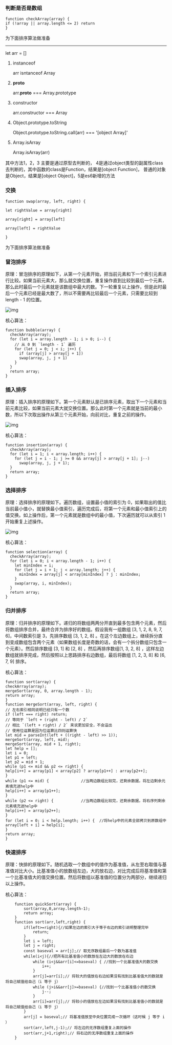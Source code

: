 ### 判断是否是数组

```
function checkArray(array) {
if (!array || array.length <= 2) return
}
```

为下面排序算法做准备

-----------------------------------------------------------------------------------------------------------------------------------------------------------

let arr = []

1.  instanceof 

    arr isntanceof Array

2. __proto__

    arr.__proto__  === Array.prototype

3. constructor

    arr.constructor === Array

4. Object.prototype.toString

   Object.prototype.toString.call(arr) === '[object Array]'

5. Array.isArray

    Array.isArray(arr)

其中方法1，2，3 主要是通过原型去判断的， 4是通过object类型的副属性class去判断的，其中函数的class是Function，结果是[object Function]， 普通的对象是Object，结果是[object Object]，5是es6新增的方法

### 交换

```
function swap(array, left, right) {

let rightValue = array[right]

array[right] = array[left]

array[left] = rightValue

}
```

为下面排序算法做准备

### 冒泡排序

原理：冒泡排序的原理如下，从第一个元素开始，把当前元素和下一个索引元素进行比较。如果当前元素大，那么就交换位置，重复操作直到比较到最后一个元素，那么此时最后一个元素就是该数组中最大的数。下一轮重复以上操作，但是此时最后一个元素已经是最大数了，所以不需要再比较最后一个元素，只需要比较到 length - 1 的位置。

![img](https://img2018.cnblogs.com/blog/1442050/201811/1442050-20181104104958208-604187242.png)

核心算法：

```
function bubble(array) {
  checkArray(array);
  for (let i = array.length - 1; i > 0; i--) {
    // 从 0 到 `length - 1` 遍历
    for (let j = 0; j < i; j++) {
      if (array[j] > array[j + 1]) 
      swap(array, j, j + 1)
    }
  }
  return array;
}
```

### 插入排序

原理：插入排序的原理如下。第一个元素默认是已排序元素，取出下一个元素和当前元素比较，如果当前元素大就交换位置。那么此时第一个元素就是当前的最小数，所以下次取出操作从第三个元素开始，向前对比，重复之前的操作。

![img](https://img2018.cnblogs.com/blog/1442050/201811/1442050-20181104183939671-140437313.png)

核心算法：

```
function insertion(array) {
  checkArray(array);
  for (let i = 1; i < array.length; i++) {
    for (let j = i - 1; j >= 0 && array[j] > array[j + 1]; j--)
      swap(array, j, j + 1);
  }
  return array;
}
```

### 选择排序

原理：选择排序的原理如下。遍历数组，设置最小值的索引为 0，如果取出的值比当前最小值小，就替换最小值索引，遍历完成后，将第一个元素和最小值索引上的值交换。如上操作后，第一个元素就是数组中的最小值，下次遍历就可以从索引 1 开始重复上述操作。

![img](https://img2018.cnblogs.com/blog/1442050/201811/1442050-20181104184908716-839445474.png)

核心算法：

```
function selection(array) {
  checkArray(array);
  for (let i = 0; i < array.length - 1; i++) {
    let minIndex = i;
    for (let j = i + 1; j < array.length; j++) {
      minIndex = array[j] < array[minIndex] ? j : minIndex;
    }
    swap(array, i, minIndex);
  }
  return array;
}
```

### 归并排序

原理：归并排序的原理如下。递归的将数组两两分开直到最多包含两个元素，然后将数组排序合并，最终合并为排序好的数组。假设我有一组数组 [3, 1, 2, 8, 9, 7, 6]，中间数索引是 3，先排序数组 [3, 1, 2, 8] 。在这个左边数组上，继续拆分直到变成数组包含两个元素（如果数组长度是奇数的话，会有一个拆分数组只包含一个元素）。然后排序数组 [3, 1] 和 [2, 8] ，然后再排序数组[1, 3, 2, 8] ，这样左边数组就排序完成，然后按照以上思路排序右边数组，最后将数组 [1, 2, 3, 8] 和 [6, 7, 9] 排序。

核心算法：

```
function sort(array) {
checkArray(array);
mergeSort(array, 0, array.length - 1);
return array;
}
function mergeSort(array, left, right) {
// 左右索引相同说明已经只有一个数
if (left === right) return;
// 等同于 `left + (right - left) / 2`
// 相比 `(left + right) / 2` 来说更加安全，不会溢出
// 使用位运算是因为位运算比四则运算快
let mid = parseInt(left + ((right - left) >> 1));
mergeSort(array, left, mid);
mergeSort(array, mid + 1, right);
let help = [];
let i = 0;
let p1 = left;
let p2 = mid + 1;
while (p1 <= mid && p2 <= right) {
help[i++] = array[p1] < array[p2] ? array[p1++] : array[p2++];
}
while (p1 <= mid) {              //当两边数组比较完，还剩余数据，将左边剩余元素填充进help中
help[i++] = array[p1++];
}
while (p2 <= right) {            //当两边数组比较完，还剩余数据，将右序列剩余元素填充进help中
help[i++] = array[p2++];
}
for (let i = 0; i < help.length; i++) {  //将help中的元素全部拷贝到原数组中
array[left + i] = help[i];
}
return array;
}
```

### 快速排序

原理：快排的原理如下。随机选取一个数组中的值作为基准值，从左至右取值与基准值对比大小。比基准值小的放数组左边，大的放右边，对比完成后将基准值和第一个比基准值大的值交换位置。然后将数组以基准值的位置分为两部分，继续递归以上操作。

核心算法：

```
    function quickSort(array) {
        sort(array,0,array.length-1);
        return array;
    }
    function sort(arr,left,right) {
        if(left>=right){//如果左边的索引大于等于右边的索引说明整理完毕
            return;
        }
        let i = left;
        let j = right;
        const baseval = arr[j];// 取无序数组最后一个数为基准值
        while(i<j){//把所有比基准值小的数放在左边大的数放在右边
            while (i<j&&arr[i]<=baseval) { //找到一个比基准值大的数交换
                i++;
            }
            arr[j]=arr[i];// 将较大的值放在右边如果没有找到比基准值大的数就是将自己赋值给自己（i 等于 j）
            while (j>i&&arr[j]>=baseval) {//找到一个比基准值小的数交换
                j--;
            }
            arr[i]=arr[j];// 将较小的值放在左边如果没有找到比基准值小的数就是将自己赋值给自己（i 等于 j）
        }
        arr[j] = baseval;// 将基准值放至中央位置完成一次循环（这时候 j 等于 i ）
        sort(arr,left,j-1);// 将左边的无序数组重复上面的操作
        sort(arr,j+1,right);// 将右边的无序数组重复上面的操作
    }
```
